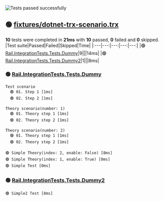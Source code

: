 ![Tests passed successfully](https://img.shields.io/badge/tests-10%20passed-success)
## 🟢 <a id="user-content-r0" href="#user-content-r0">fixtures/dotnet-trx-scenario.trx</a>
**10** tests were completed in **21ms** with **10** passed, **0** failed and **0** skipped.
|Test suite|Passed|Failed|Skipped|Time|
|:---|---:|---:|---:|---:|
|🟢 [Rail.IntegrationTests.Tests.Dummy](#user-content-r0s0)|9|||14ms|
|🟢 [Rail.IntegrationTests.Tests.Dummy2](#user-content-r0s1)|1|||8ms|
### 🟢 <a id="user-content-r0s0" href="#user-content-r0s0">Rail.IntegrationTests.Tests.Dummy</a>
```
Test scenario
  🟢 01. Step 1 [1ms]
  🟢 02. Step 2 [1ms]
```
```
Theory scenario(number: 1)
  🟢 01. Theory step 1 [1ms]
  🟢 02. Theory step 2 [1ms]
```
```
Theory scenario(number: 2)
  🟢 01. Theory step 1 [1ms]
  🟢 02. Theory step 2 [1ms]
```
```
🟢 Simple Theory(index: 2, enable: False) [8ms]
🟢 Simple Theory(index: 1, enable: True) [0ms]
🟢 Simple Test [0ms]
```
### 🟢 <a id="user-content-r0s1" href="#user-content-r0s1">Rail.IntegrationTests.Tests.Dummy2</a>
```
🟢 Simple2 Test [8ms]
```